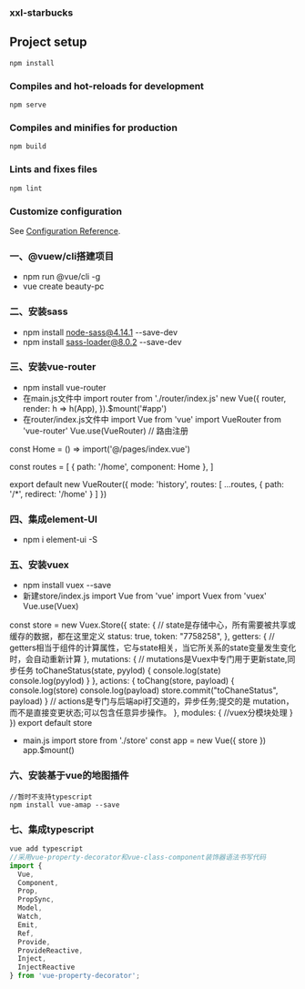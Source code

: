 ### xxl-starbucks

## Project setup
```
npm install
```

### Compiles and hot-reloads for development
```
npm serve
```

### Compiles and minifies for production
```
npm build
```

### Lints and fixes files
```
npm lint
```

### Customize configuration
See [Configuration Reference](https://cli.vuejs.org/config/).

### 一、@vuew/cli搭建项目
+ npm run @vue/cli -g
+ vue create beauty-pc

### 二、安装sass
+ npm install node-sass@4.14.1 --save-dev
+ npm install sass-loader@8.0.2 --save-dev 

### 三、安装vue-router
+ npm install vue-router
+ 在main.js文件中
import router from './router/index.js'
new Vue({
  router,
  render: h => h(App),
}).$mount('#app')
+ 在router/index.js文件中
import Vue from 'vue'
import VueRouter from 'vue-router'
Vue.use(VueRouter)  // 路由注册

const Home = () => import('@/pages/index.vue')

const routes = [
	{ path: '/home', component: Home },
]

export default new VueRouter({
	mode: 'history',
	routes: [
		...routes,
		{ path: '/*', redirect: '/home' }
	]
})

### 四、集成element-UI
+ npm i element-ui -S

### 五、安装vuex
+ npm install vuex --save
+ 新建store/index.js
import Vue from 'vue'
import Vuex from 'vuex'
Vue.use(Vuex)

const store = new Vuex.Store({
	state: {
		// state是存储中心，所有需要被共享或缓存的数据，都在这里定义
		status: true,
		token: "7758258",
	},
	getters: {
		// getters相当于组件的计算属性，它与state相关，当它所关系的state变量发生变化时，会自动重新计算
	},
	mutations: {
		// mutations是Vuex中专门用于更新state,同步任务
		toChaneStatus(state, pyylod) {
			console.log(state)
			console.log(pyylod)
		}
	},
	actions: {
		toChang(store, payload) {
			console.log(store)
			console.log(payload)
			store.commit("toChaneStatus", payload)
		}
		// actions是专门与后端api打交道的，异步任务;提交的是 mutation，而不是直接变更状态;可以包含任意异步操作。
	},
	modules: {
		//vuex分模块处理
	}
})
export default store
+ main.js
import store from './store'
const app = new Vue({
	store
})
app.$mount()

### 六、安装基于vue的地图插件
```
//暂时不支持typescript
npm install vue-amap --save
```
### 七、集成typescript
```js
vue add typescript
//采用vue-property-decorator和vue-class-component装饰器语法书写代码
import { 
  Vue, 
  Component, 
  Prop, 
  PropSync,
  Model,
  Watch,
  Emit, 
  Ref, 
  Provide, 
  ProvideReactive,
  Inject, 
  InjectReactive 
} from 'vue-property-decorator';

```